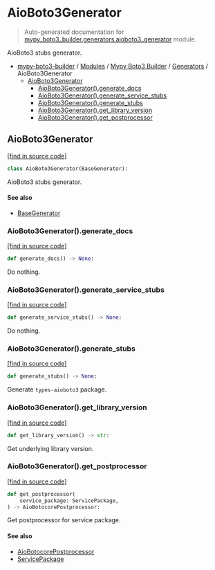 # AioBoto3Generator

> Auto-generated documentation for [mypy_boto3_builder.generators.aioboto3_generator](https://github.com/youtype/mypy_boto3_builder/blob/main/mypy_boto3_builder/generators/aioboto3_generator.py) module.

AioBoto3 stubs generator.

- [mypy-boto3-builder](../../README.md#mypy_boto3_builder) / [Modules](../../MODULES.md#mypy-boto3-builder-modules) / [Mypy Boto3 Builder](../index.md#mypy-boto3-builder) / [Generators](index.md#generators) / AioBoto3Generator
    - [AioBoto3Generator](#aioboto3generator)
        - [AioBoto3Generator().generate_docs](#aioboto3generatorgenerate_docs)
        - [AioBoto3Generator().generate_service_stubs](#aioboto3generatorgenerate_service_stubs)
        - [AioBoto3Generator().generate_stubs](#aioboto3generatorgenerate_stubs)
        - [AioBoto3Generator().get_library_version](#aioboto3generatorget_library_version)
        - [AioBoto3Generator().get_postprocessor](#aioboto3generatorget_postprocessor)

## AioBoto3Generator

[[find in source code]](https://github.com/youtype/mypy_boto3_builder/blob/main/mypy_boto3_builder/generators/aioboto3_generator.py#L16)

```python
class AioBoto3Generator(BaseGenerator):
```

AioBoto3 stubs generator.

#### See also

- [BaseGenerator](base_generator.md#basegenerator)

### AioBoto3Generator().generate_docs

[[find in source code]](https://github.com/youtype/mypy_boto3_builder/blob/main/mypy_boto3_builder/generators/aioboto3_generator.py#L73)

```python
def generate_docs() -> None:
```

Do nothing.

### AioBoto3Generator().generate_service_stubs

[[find in source code]](https://github.com/youtype/mypy_boto3_builder/blob/main/mypy_boto3_builder/generators/aioboto3_generator.py#L78)

```python
def generate_service_stubs() -> None:
```

Do nothing.

### AioBoto3Generator().generate_stubs

[[find in source code]](https://github.com/youtype/mypy_boto3_builder/blob/main/mypy_boto3_builder/generators/aioboto3_generator.py#L36)

```python
def generate_stubs() -> None:
```

Generate `types-aioboto3` package.

### AioBoto3Generator().get_library_version

[[find in source code]](https://github.com/youtype/mypy_boto3_builder/blob/main/mypy_boto3_builder/generators/aioboto3_generator.py#L24)

```python
def get_library_version() -> str:
```

Get underlying library version.

### AioBoto3Generator().get_postprocessor

[[find in source code]](https://github.com/youtype/mypy_boto3_builder/blob/main/mypy_boto3_builder/generators/aioboto3_generator.py#L30)

```python
def get_postprocessor(
    service_package: ServicePackage,
) -> AioBotocorePostprocessor:
```

Get postprocessor for service package.

#### See also

- [AioBotocorePostprocessor](../postprocessors/aiobotocore.md#aiobotocorepostprocessor)
- [ServicePackage](../structures/service_package.md#servicepackage)
